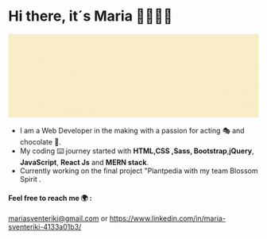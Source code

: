 # Hi there, it´s Maria 👋👩🏼‍💻

   ![](Maria.gif)


* I am a Web Developer in the making with a passion for acting 🎭 and chocolate 🍫. 
* My coding ⌨️ journey started with **HTML,CSS ,Sass, Bootstrap**,**jQuery**, **JavaScript**, **React Js** and **MERN stack**.
* Currently working on the final project "Plantpedia with my team Blossom Spirit .
#### Feel free to reach me 🌍 :
mariasventeriki@gmail.com or https://www.linkedin.com/in/maria-sventeriki-4133a01b3/




